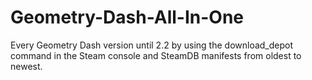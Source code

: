 # Geometry-Dash-All-In-One
Every Geometry Dash version until 2.2 by using the download_depot command in the Steam console and SteamDB manifests from oldest to newest.
